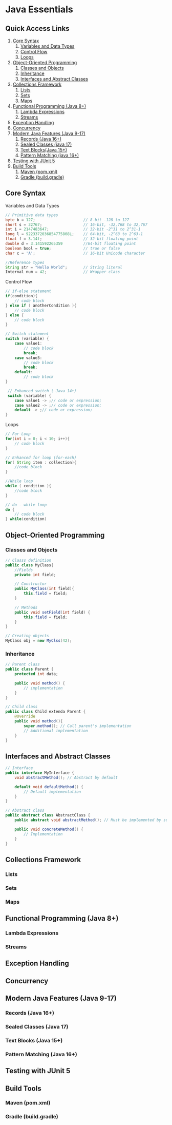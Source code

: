 # Java Essentials

## Quick Access Links 
1. [Core Syntax](#core-syntax)
    1. [Variables and Data Types](#variables)
    2. [Control Flow](#control-flow)
    3. [Loops](#loops)
2. [Object-Oriented Programming](#oop)
    1. [Classes and Objects](#classes)
    2. [Inheritance](#inheritance)
    3. [Interfaces and Abstract Classes](#interface)
3. [Collections Framework](#collections)
    1. [Lists](#lists)
    2. [Sets](#sets)
    3. [Maps](#maps)
4. [Functional Programming (Java 8+)](#java8)
    1. [Lambda Expressions](#lambda)
    2. [Streams](#streams)
5. [Exception Handling](#expection-handling)
6. [Concurrency](#concurrency)
7. [Modern Java Features (Java 9-17)](#java9-17)
    1. [Records (Java 16+)](#java16)
    2. [Sealed Classes (java 17)](#sealed-classes)
    3. [Text Blocks(Java 15+)](#java15)
    4. [Pattern Matching (java 16+)](#pattern-matching)
8. [Testing with JUnit 5](#testing)
9. [Build Tools](#build)
    1. [Maven (pom.xml)](#maven)
    2. [Gradle (build.gradle)](#gradle)
 

<a name="core-syntax"></a>
## Core Syntax
<a name="variables"></a>
Variables and Data Types

```Java
// Primitive data types
byte b = 127;                     // 8-bit -128 to 127
short s = 32767;                  // 16-bit, -32,768 to 32,767
int i = 2147483647;               // 32-bit -2^31 to 2^31-1
long l = 9223372036854775808L;    // 64-bit, -2^63 to 2^63-1
float f = 3.14f;                  // 32-bit floating point
double d = 3.141592265359         //64-bit floating point
boolean bool = true;              // true or false
char c = 'A';                     // 16-bit Unicode character

//Reference types
String str = "Hello World";       // String literal
Internal num = 42;                // Wrapper class

```
<a name="control-flow"></a>
Control Flow

```java
// if-else statement
if(condition){
    // code block
} else if ( anotherCondition ){
    // code block
} else {
    // code block
}

// Switch statement
switch (variable) {
    case value1:
        // code block
        break;
    case value3:
        // code block
        break;
    default:
        // code block
}

 // Enhanced switch ( Java 14+)
 switch (variable) {
    case value1 -> ;// code or expression;
    case value2 -> ;// code or expression;
    default -> ;// code or expression;
}
```
<a name="loops"></a>
Loops

```Java
// For Loop
for(int i = 0; i < 10; i++){
    // code block
}

// Enhanced for loop (for-each)
for( String item : collection){
    //code block
}

//While loop
while ( condition ){
    //code block
}

// do - while loop
do {
    // code block
} while(condition)
```
<a name="oop"></a>
## Object-Oriented Programming
<a name="classes"></a>
### Classes and Objects
```java
// Classs definition
public class MyClass{
    //Fields
    private int field;

    // Constructor
    public MyClass(int field){
        this.field = field;
    }

    // Methods
    public void setField(int field) {
        this.field = field;
    }
}

// Creating objects
MyClass obj = new MyClss(42);
```
<a name="inheritance"></a>
### Inheritance
```java
// Parent class
public class Parent {
    protected int data;

    public void method() {
        // implementation
    }
}

// Child class
public class Child extenda Parent {
    @Override
    public void method(){
        super.method(); // Call parent's implementation
        // Additional implementation
    }
}
```
<a name="interface"></a>
## Interfaces and Abstract Classes
```java
// Interface
public interface MyInterface {
    void abstractMethod(); // Abstract by default

    default void defaultMethod() {
        // Default implementation
    }
}

// Abstract class
public abstract class AbstractClass {
    public abstract void abstractMethod(); // Must be implemented by subclasses

    public void concreteMethod() {
        // Implementation
    }
}
```

<a name="collections"></a>
## Collections Framework
<a name="lists"></a>
### Lists

<a name="sets"></a>
### Sets

<a name="maps"></a>
### Maps

<a name="java8"></a>
## Functional Programming (Java 8+)
<a name="lambda"></a>
### Lambda Expressions

<a name="streams"></a>
### Streams

<a name="expection-handling"></a>
## Exception Handling

<a name="concurrency"></a>
## Concurrency

<a name="java9-17"></a>
## Modern Java Features (Java 9-17)

<a name="java16"></a>
### Records (Java 16+)

<a name="sealed-classes"></a>
### Sealed Classes (Java 17)

<a name="java15"></a>
### Text Blocks (Java 15+)

<a name="pattern-matching"></a>
### Pattern Matching (Java 16+)

<a name="testing"></a>
## Testing with JUnit 5

<a name="build"></a>
## Build Tools

<a name="maven"></a>
### Maven (pom.xml)

<a name="gradle"></a>
### Gradle (build.gradle)
